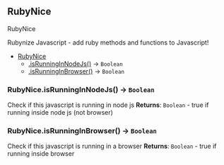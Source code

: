<a name="RubyNice"></a>

## RubyNice
RubyNice

Rubynize Javascript - add ruby methods and functions to Javascript!

* [RubyNice](#RubyNice)
    * [.isRunningInNodeJs()](#RubyNice.isRunningInNodeJs) &rarr; <code>Boolean</code>
    * [.isRunningInBrowser()](#RubyNice.isRunningInBrowser) &rarr; <code>Boolean</code>

<a name="RubyNice.isRunningInNodeJs"></a>

### RubyNice.isRunningInNodeJs() &rarr; <code>Boolean</code>
Check if this javascript is running in node js
**Returns**: <code>Boolean</code> - true if running inside node js (not browser)  
<a name="RubyNice.isRunningInBrowser"></a>

### RubyNice.isRunningInBrowser() &rarr; <code>Boolean</code>
Check if this javascript is running in a browser
**Returns**: <code>Boolean</code> - true if running inside browser  
